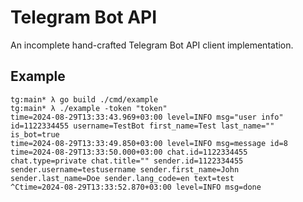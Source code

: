 # Telegram Bot API

An incomplete hand-crafted Telegram Bot API client implementation.

## Example

```shell
tg:main* λ go build ./cmd/example
tg:main* λ ./example -token "token"
time=2024-08-29T13:33:43.969+03:00 level=INFO msg="user info" id=1122334455 username=TestBot first_name=Test last_name="" is_bot=true
time=2024-08-29T13:33:49.850+03:00 level=INFO msg=message id=8 time=2024-08-29T13:33:50.000+03:00 chat.id=1122334455 chat.type=private chat.title="" sender.id=1122334455 sender.username=testusername sender.first_name=John sender.last_name=Doe sender.lang_code=en text=test
^Ctime=2024-08-29T13:33:52.870+03:00 level=INFO msg=done
```
